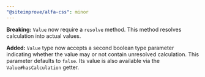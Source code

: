 ```yaml
---
"@siteimprove/alfa-css": minor
---
```


**Breaking:** `Value` now require a `resolve` method.
This method resolves calculation into actual values.

**Added:** `Value` type now accepts a second boolean type parameter indicating whether the value may or not contain unresolved calculation.
This parameter defaults to `false`. Its value is also available via the `Value#hasCalculation` getter.

